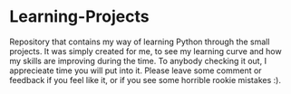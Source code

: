 # Learning-Projects
Repository that contains my way of learning Python through the small projects.
It was simply created for me, to see my learning curve and how my skills are improving during the time.
To anybody checking it out, I apprecieate time you will put into it.
Please leave some comment or feedback if you feel like it, or if you see some horrible rookie mistakes :).

